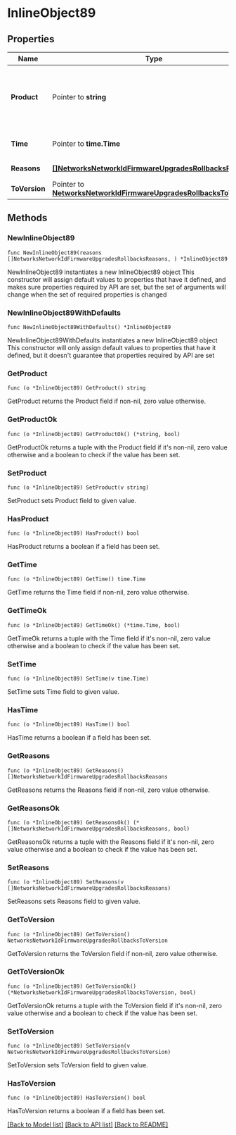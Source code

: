 # InlineObject89

## Properties

Name | Type | Description | Notes
------------ | ------------- | ------------- | -------------
**Product** | Pointer to **string** | Product type to rollback (if the network is a combined network) | [optional] 
**Time** | Pointer to **time.Time** | Scheduled time for the rollback | [optional] 
**Reasons** | [**[]NetworksNetworkIdFirmwareUpgradesRollbacksReasons**](NetworksNetworkIdFirmwareUpgradesRollbacksReasons.md) | Reasons for the rollback | 
**ToVersion** | Pointer to [**NetworksNetworkIdFirmwareUpgradesRollbacksToVersion**](NetworksNetworkIdFirmwareUpgradesRollbacksToVersion.md) |  | [optional] 

## Methods

### NewInlineObject89

`func NewInlineObject89(reasons []NetworksNetworkIdFirmwareUpgradesRollbacksReasons, ) *InlineObject89`

NewInlineObject89 instantiates a new InlineObject89 object
This constructor will assign default values to properties that have it defined,
and makes sure properties required by API are set, but the set of arguments
will change when the set of required properties is changed

### NewInlineObject89WithDefaults

`func NewInlineObject89WithDefaults() *InlineObject89`

NewInlineObject89WithDefaults instantiates a new InlineObject89 object
This constructor will only assign default values to properties that have it defined,
but it doesn't guarantee that properties required by API are set

### GetProduct

`func (o *InlineObject89) GetProduct() string`

GetProduct returns the Product field if non-nil, zero value otherwise.

### GetProductOk

`func (o *InlineObject89) GetProductOk() (*string, bool)`

GetProductOk returns a tuple with the Product field if it's non-nil, zero value otherwise
and a boolean to check if the value has been set.

### SetProduct

`func (o *InlineObject89) SetProduct(v string)`

SetProduct sets Product field to given value.

### HasProduct

`func (o *InlineObject89) HasProduct() bool`

HasProduct returns a boolean if a field has been set.

### GetTime

`func (o *InlineObject89) GetTime() time.Time`

GetTime returns the Time field if non-nil, zero value otherwise.

### GetTimeOk

`func (o *InlineObject89) GetTimeOk() (*time.Time, bool)`

GetTimeOk returns a tuple with the Time field if it's non-nil, zero value otherwise
and a boolean to check if the value has been set.

### SetTime

`func (o *InlineObject89) SetTime(v time.Time)`

SetTime sets Time field to given value.

### HasTime

`func (o *InlineObject89) HasTime() bool`

HasTime returns a boolean if a field has been set.

### GetReasons

`func (o *InlineObject89) GetReasons() []NetworksNetworkIdFirmwareUpgradesRollbacksReasons`

GetReasons returns the Reasons field if non-nil, zero value otherwise.

### GetReasonsOk

`func (o *InlineObject89) GetReasonsOk() (*[]NetworksNetworkIdFirmwareUpgradesRollbacksReasons, bool)`

GetReasonsOk returns a tuple with the Reasons field if it's non-nil, zero value otherwise
and a boolean to check if the value has been set.

### SetReasons

`func (o *InlineObject89) SetReasons(v []NetworksNetworkIdFirmwareUpgradesRollbacksReasons)`

SetReasons sets Reasons field to given value.


### GetToVersion

`func (o *InlineObject89) GetToVersion() NetworksNetworkIdFirmwareUpgradesRollbacksToVersion`

GetToVersion returns the ToVersion field if non-nil, zero value otherwise.

### GetToVersionOk

`func (o *InlineObject89) GetToVersionOk() (*NetworksNetworkIdFirmwareUpgradesRollbacksToVersion, bool)`

GetToVersionOk returns a tuple with the ToVersion field if it's non-nil, zero value otherwise
and a boolean to check if the value has been set.

### SetToVersion

`func (o *InlineObject89) SetToVersion(v NetworksNetworkIdFirmwareUpgradesRollbacksToVersion)`

SetToVersion sets ToVersion field to given value.

### HasToVersion

`func (o *InlineObject89) HasToVersion() bool`

HasToVersion returns a boolean if a field has been set.


[[Back to Model list]](../README.md#documentation-for-models) [[Back to API list]](../README.md#documentation-for-api-endpoints) [[Back to README]](../README.md)



